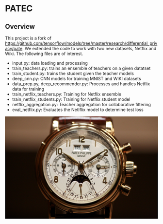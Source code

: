 # PATEC

## Overview

This project is a fork of https://github.com/tensorflow/models/tree/master/research/differential_privacy/pate.
We extended the code to work with two new datasets, Netflix and Wiki.
The following files are of interest.

- input.py: data loading and processing
- train_teachers.py: trains an ensemble of teachers on a given datatset
- train_student.py: trains the student given the teacher models
- deep_cnn.py: CNN models for training MNIST and WIKI datasets
- data_prep.py, deep_recommender.py: Processes and handles Netflix data for training
- train_netflix_teachers.py: Training for Netflix ensemble
- train_netflix_students.py: Training for Netflix student model
- netflix_aggregation.py: Teacher aggregation for collaborative filtering
- eval_netflix.py: Evaluates the Netlflix model to determine test loss

![PATEC](patek.jpg)
